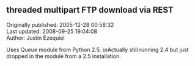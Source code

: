 ## threaded multipart FTP download via REST  
Originally published: 2005-12-28 00:58:32  
Last updated: 2008-09-25 19:04:08  
Author: Justin Ezequiel  
  
Uses Queue module from Python 2.5.\nActually still running 2.4 but just dropped in the module from a 2.5 installation.
